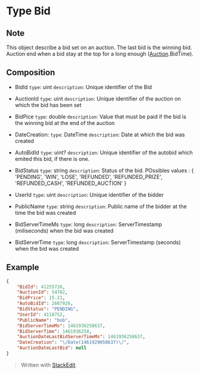 Type Bid
============

 Note
----------------

This object describe a bid set on an auction. The last bid is the winning bid. Auction end when a bid stay at the top for a long enough ([Auction](/Types/Auction.md).BidTime).


Composition
----------------

- BidId
	`type`: uint
	`description`: Unique identifier of the Bid

- AuctionId
	`type`: uint
	`description`: Unique identifier of the auction on which the bid has been set

- BidPice
	`type`: double
	`description`: Value that must be paid if the bid is the winning bid at the end of the auction

- DateCreation:
	`type`: DateTime
	`description`: Date at which the bid was created

- AutoBidId
	`type`: uint?
	`description`: Unique identifier of the autobid which emited this bid, if there is one.

- BidStatus
	`type`: string
	`description`: Status of the bid. POssibles values : { 'PENDING', 'WIN', 'LOSE', 'REFUNDED', 'REFUNDED_PRIZE', 'REFUNDED_CASH', 'REFUNDED_AUCTION' }

- UserId
	`type`: uint
	`description`: Unique identifier of the bidder

- PublicName
	`type`: string
	`description`: Public name of the bidder at the time the bid was created

- BidServerTimeMs
	`type`: long
	`description`: ServerTimestamp (miliseconds) when the bid was created

- BidServerTime
	`type`: long
	`description`: ServerTimestamp (seconds) when the bid was created

Example
-----------

```json
{
	"BidId": 41255726,
	"AuctionId": 54782,
	"BidPrice": 15.21,
	"AutoBidId": 2607926,
	"BidStatus": "PENDING",
	"UserId": 4118752,
	"PublicName": "bob",
	"BidServerTimeMs": 1461936258637,
	"BidServerTime": 1461936258,
	"AuctionDateLastBidServerTimeMs": 1461936258637,
	"DateCreation": "\/Date(1461929058637)\/",
	"AuctionDateLastBid": null
}
```




> Written with [StackEdit](https://stackedit.io/).
